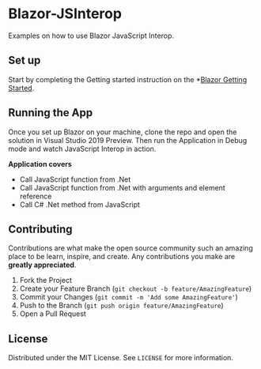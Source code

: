 # Blazor-JSInterop
Examples on how to use Blazor JavaScript Interop.

## Set up
Start by completing the Getting started instruction on the *[Blazor Getting Started](https://docs.microsoft.com/en-us/aspnet/core/blazor/get-started?view=aspnetcore-3.0&tabs=visual-studio).


## Running the App
Once you set up Blazor on your machine, clone the repo and open the solution in Visual Studio 2019 Preview. 
Then run the Application in Debug mode and watch JavaScript Interop in action.

**Application covers**

- Call JavaScript function from .Net
- Call JavaScript function from .Net with arguments and element reference
- Call C# .Net method from JavaScript

## Contributing

Contributions are what make the open source community such an amazing place to be learn, inspire, and create. Any contributions you make are **greatly appreciated**.

1. Fork the Project
2. Create your Feature Branch (`git checkout -b feature/AmazingFeature`)
3. Commit your Changes (`git commit -m 'Add some AmazingFeature'`)
4. Push to the Branch (`git push origin feature/AmazingFeature`)
5. Open a Pull Request


## License

Distributed under the MIT License. See `LICENSE` for more information.
